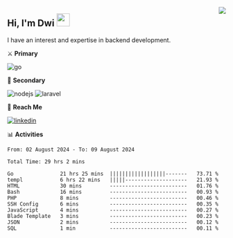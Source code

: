 [<img src="https://komarev.com/ghpvc/?username=masred&color=green&style=flat-square&label=Profile+Views" align="right">](github.com/masred)

## Hi, I'm Dwi <img src="https://raw.githubusercontent.com/MartinHeinz/MartinHeinz/master/wave.gif" width="30px">

I have an interest and expertise in backend development.

⚔️ **Primary**

![go](https://img.shields.io/badge/---?logo=go&label=Golang&style=social)

🔪 **Secondary**

![nodejs](https://img.shields.io/badge/---?logo=node.js&label=Node.js&style=social&logoColor=green)
![laravel](https://img.shields.io/badge/---?logo=laravel&label=Laravel&style=social)

🔗 **Reach Me**

[![linkedin](https://img.shields.io/badge/---?logo=linkedin&label=LinkedIn&style=social)](https://linkedin.com/in/dwifitriyanto)

📊 **Activities**

<!--START_SECTION:waka-->

```all_time
From: 02 August 2024 - To: 09 August 2024

Total Time: 29 hrs 2 mins

Go               21 hrs 25 mins  ||||||||||||||||||-------   73.71 %
templ            6 hrs 22 mins   |||||--------------------   21.93 %
HTML             30 mins         -------------------------   01.76 %
Bash             16 mins         -------------------------   00.93 %
PHP              8 mins          -------------------------   00.46 %
SSH Config       6 mins          -------------------------   00.35 %
JavaScript       4 mins          -------------------------   00.27 %
Blade Template   3 mins          -------------------------   00.23 %
JSON             2 mins          -------------------------   00.12 %
SQL              1 min           -------------------------   00.11 %
```

<!--END_SECTION:waka-->
